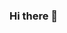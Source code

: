 ### Hi there 👋

<!--
**u8202025/u8202025** is a ✨ _special_ ✨ repository because its `README.md` (this file) appears on your GitHub profile.

Here are some ideas to get you started:

- 🔭 I’m currently working on NYL...
- 🌱 I’m currently learning CODING...
- 👯 I’m looking to collaborate on your financial planning...
- 🤔 I’m looking for help with families to achieve their their goals...
- 💬 Ask me about protect your assets...
- 📫 How to reach me: 818-357-0626...
- 😄 Pronouns: ...
- ⚡ Fun fact: ...
-->
